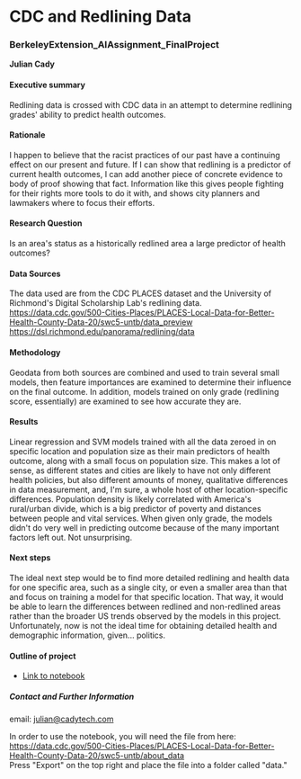# CDC and Redlining Data
### BerkeleyExtension_AIAssignment_FinalProject

**Julian Cady**

#### Executive summary
Redlining data is crossed with CDC data in an attempt to determine redlining grades' ability to predict health outcomes.

#### Rationale
I happen to believe that the racist practices of our past have a continuing effect on our present and future. If I can show that redlining is a predictor of current health outcomes, I can add another piece of concrete evidence to body of proof showing that fact. Information like this gives people fighting for their rights more tools to do it with, and shows city planners and lawmakers where to focus their efforts.

#### Research Question
Is an area's status as a historically redlined area a large predictor of health outcomes?

#### Data Sources
The data used are from the CDC PLACES dataset and the University of Richmond's Digital Scholarship Lab's redlining data.  
https://data.cdc.gov/500-Cities-Places/PLACES-Local-Data-for-Better-Health-County-Data-20/swc5-untb/data_preview  
https://dsl.richmond.edu/panorama/redlining/data

#### Methodology
Geodata from both sources are combined and used to train several small models, then feature importances are examined to determine their influence on the final outcome. In addition, models trained on only grade (redlining score, essentially) are examined to see how accurate they are.

#### Results
Linear regression and SVM models trained with all the data zeroed in on specific location and population size as their main predictors of health outcome, along with a small focus on population size. This makes a lot of sense, as different states and cities are likely to have not only different health policies, but also different amounts of money, qualitative differences in data measurement, and, I'm sure, a whole host of other location-specific differences. Population density is likely correlated with America's rural/urban divide, which is a big predictor of poverty and distances between people and vital services. When given only grade, the models didn't do very well in predicting outcome because of the many important factors left out. Not unsurprising.

#### Next steps
The ideal next step would be to find more detailed redlining and health data for one specific area, such as a single city, or even a smaller area than that and focus on training a model for that specific location. That way, it would be able to learn the differences between redlined and non-redlined areas rather than the broader US trends observed by the models in this project. Unfortunately, now is not the ideal time for obtaining detailed health and demographic information, given... politics.

#### Outline of project
- [Link to notebook](https://github.com/GitHusbando/BerkeleyExtension_AIAssignment_FinalProject/blob/main/final_project.ipynb)

##### Contact and Further Information
email: julian@cadytech.com  
  
In order to use the notebook, you will need the file from here:  
https://data.cdc.gov/500-Cities-Places/PLACES-Local-Data-for-Better-Health-County-Data-20/swc5-untb/about_data  
Press "Export" on the top right and place the file into a folder called "data."

